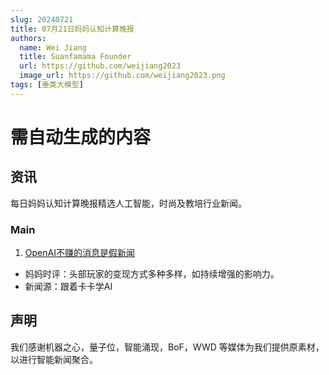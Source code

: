 ```yaml
---
slug: 20240721
title: 07月21日妈妈认知计算晚报
authors:
  name: Wei Jiang
  title: Suanfamama Founder
  url: https://github.com/weijiang2023
  image_url: https://github.com/weijiang2023.png
tags: [垂类大模型]
---
```


# 需自动生成的内容

## 资讯

每日妈妈认知计算晚报精选人工智能，时尚及教培行业新闻。

### Main

1. [OpenAI不赚的消息是假新闻](https://mp.weixin.qq.com/s/7wdAVMNTBCq8kR1Ete9QSA)

- 妈妈时评：头部玩家的变现方式多种多样，如持续增强的影响力。
- 新闻源：跟着卡卡学AI

## 声明

我们感谢机器之心，量子位，智能涌现，BoF，WWD 等媒体为我们提供原素材，以进行智能新闻聚合。
